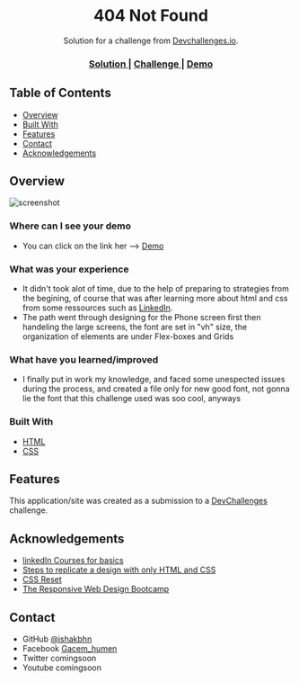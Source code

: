 <!-- Please update value in the {}  -->

<h1 align="center">404 Not Found</h1>

<div align="center">
   Solution for a challenge from  <a href="http://devchallenges.io" target="_blank">Devchallenges.io</a>.
</div>

<div align="center">
  <h3>
    <a href="#">
      Solution
    </a>
    <span> | </span>
    <a href="#">
      Challenge
    </a>
    <span> | </span>
    <a href="#">
      Demo
    </a>
  </h3>
</div>

<!-- TABLE OF CONTENTS -->

## Table of Contents

- [Overview](#overview)
- [Built With](#built-with)
- [Features](#features)
- [Contact](#contact)
- [Acknowledgements](#acknowledgements)

<!-- OVERVIEW -->

## Overview

![screenshot](images/404-not-found.gif)

### Where can I see your demo

- You can click on the link her --> [Demo](https://devchallenges-404-not-found.ishakbhn.vercel.app/)

### What was your experience

- It didn't took alot of time, due to the help of preparing to strategies from the begining, of course that was after learning more about html and css from some ressources such as [LinkedIn](https://opportunity.linkedin.com/skills-for-in-demand-jobs). 
- The path went through designing for the Phone screen first then handeling the large screens, the font are set in "vh" size, the organization of elements are under Flex-boxes and Grids

### What have you learned/improved

- I finally put in work my knowledge, and faced some unespected issues during the process, and created a file only for new good font, not gonna lie the font that this challenge used was soo cool, anyways

### Built With

<!-- This section should list any major frameworks that you built your project using. Here are a few examples.-->

- [HTML](https://developer.mozilla.org/en-US/docs/Web/HTML)
- [CSS](https://developer.mozilla.org/en-US/docs/Glossary/CSS)

## Features

<!-- List the features of your application or follow the template. Don't share the figma file here :) -->

This application/site was created as a submission to a [DevChallenges](https://devchallenges.io/challenges) challenge. 

## Acknowledgements

<!-- This section should list any articles or add-ons/plugins that helps you to complete the project. This is optional but it will help you in the future. For exmpale -->

- [linkedIn Courses for basics](https://opportunity.linkedin.com/skills-for-in-demand-jobs)
- [Steps to replicate a design with only HTML and CSS](https://devchallenges-blogs.web.app/how-to-replicate-design/)
- [CSS Reset](https://dev.to/zellwk/my-css-reset--jbp?signin=true)
- [The Responsive Web Design Bootcamp](https://scrimba.com/learn/responsive)

## Contact

- GitHub   [@ishakbhn](https://{github.com/ishakbhn})
- Facebook [Gacem_humen](https://www.facebook.com/gacem.humen/)
- Twitter  comingsoon
- Youtube  comingsoon

